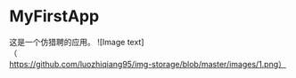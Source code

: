 # MyFirstApp
这是一个仿猎聘的应用。
![Image text]（https://github.com/luozhiqiang95/img-storage/blob/master/images/1.png）
